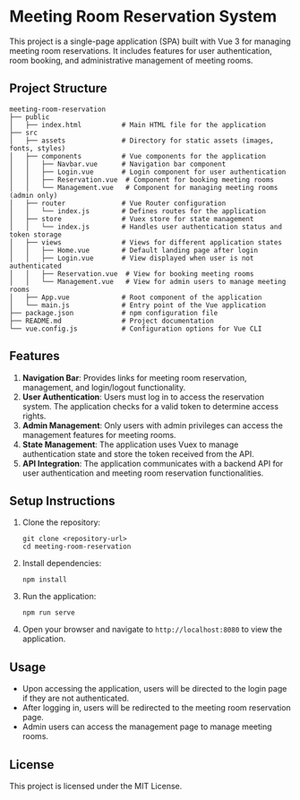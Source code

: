# Meeting Room Reservation System

This project is a single-page application (SPA) built with Vue 3 for managing meeting room reservations. It includes features for user authentication, room booking, and administrative management of meeting rooms.

## Project Structure

```
meeting-room-reservation
├── public
│   ├── index.html          # Main HTML file for the application
├── src
│   ├── assets              # Directory for static assets (images, fonts, styles)
│   ├── components          # Vue components for the application
│   │   ├── Navbar.vue      # Navigation bar component
│   │   ├── Login.vue       # Login component for user authentication
│   │   ├── Reservation.vue  # Component for booking meeting rooms
│   │   └── Management.vue   # Component for managing meeting rooms (admin only)
│   ├── router              # Vue Router configuration
│   │   └── index.js        # Defines routes for the application
│   ├── store               # Vuex store for state management
│   │   └── index.js        # Handles user authentication status and token storage
│   ├── views               # Views for different application states
│   │   ├── Home.vue        # Default landing page after login
│   │   ├── Login.vue       # View displayed when user is not authenticated
│   │   ├── Reservation.vue  # View for booking meeting rooms
│   │   └── Management.vue   # View for admin users to manage meeting rooms
│   ├── App.vue             # Root component of the application
│   └── main.js             # Entry point of the Vue application
├── package.json            # npm configuration file
├── README.md               # Project documentation
└── vue.config.js           # Configuration options for Vue CLI
```

## Features

1. **Navigation Bar**: Provides links for meeting room reservation, management, and login/logout functionality.
2. **User Authentication**: Users must log in to access the reservation system. The application checks for a valid token to determine access rights.
3. **Admin Management**: Only users with admin privileges can access the management features for meeting rooms.
4. **State Management**: The application uses Vuex to manage authentication state and store the token received from the API.
5. **API Integration**: The application communicates with a backend API for user authentication and meeting room reservation functionalities.

## Setup Instructions

1. Clone the repository:
   ```
   git clone <repository-url>
   cd meeting-room-reservation
   ```

2. Install dependencies:
   ```
   npm install
   ```

3. Run the application:
   ```
   npm run serve
   ```

4. Open your browser and navigate to `http://localhost:8080` to view the application.

## Usage

- Upon accessing the application, users will be directed to the login page if they are not authenticated.
- After logging in, users will be redirected to the meeting room reservation page.
- Admin users can access the management page to manage meeting rooms.

## License

This project is licensed under the MIT License.